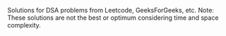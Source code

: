 Solutions for DSA problems from Leetcode, GeeksForGeeks, etc.
Note: These solutions are not the best or optimum considering time and space complexity.
